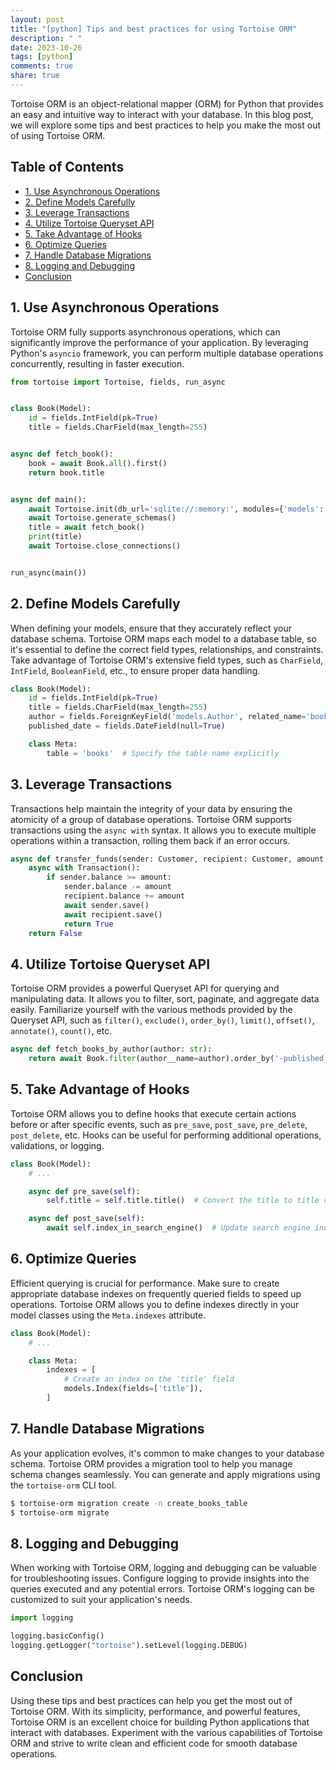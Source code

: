 ```yaml
---
layout: post
title: "[python] Tips and best practices for using Tortoise ORM"
description: " "
date: 2023-10-26
tags: [python]
comments: true
share: true
---
```


Tortoise ORM is an object-relational mapper (ORM) for Python that provides an easy and intuitive way to interact with your database. In this blog post, we will explore some tips and best practices to help you make the most out of using Tortoise ORM.

## Table of Contents
- [1. Use Asynchronous Operations](#1-use-asynchronous-operations)
- [2. Define Models Carefully](#2-define-models-carefully)
- [3. Leverage Transactions](#3-leverage-transactions)
- [4. Utilize Tortoise Queryset API](#4-utilize-tortoise-queryset-api)
- [5. Take Advantage of Hooks](#5-take-advantage-of-hooks)
- [6. Optimize Queries](#6-optimize-queries)
- [7. Handle Database Migrations](#7-handle-database-migrations)
- [8. Logging and Debugging](#8-logging-and-debugging)
- [Conclusion](#conclusion)

## 1. Use Asynchronous Operations

Tortoise ORM fully supports asynchronous operations, which can significantly improve the performance of your application. By leveraging Python's `asyncio` framework, you can perform multiple database operations concurrently, resulting in faster execution.

```python
from tortoise import Tortoise, fields, run_async


class Book(Model):
    id = fields.IntField(pk=True)
    title = fields.CharField(max_length=255)


async def fetch_book():
    book = await Book.all().first()
    return book.title


async def main():
    await Tortoise.init(db_url='sqlite://:memory:', modules={'models': ['your_module']})
    await Tortoise.generate_schemas()
    title = await fetch_book()
    print(title)
    await Tortoise.close_connections()


run_async(main())
```

## 2. Define Models Carefully

When defining your models, ensure that they accurately reflect your database schema. Tortoise ORM maps each model to a database table, so it's essential to define the correct field types, relationships, and constraints. Take advantage of Tortoise ORM's extensive field types, such as `CharField`, `IntField`, `BooleanField`, etc., to ensure proper data handling.

```python
class Book(Model):
    id = fields.IntField(pk=True)
    title = fields.CharField(max_length=255)
    author = fields.ForeignKeyField('models.Author', related_name='books')
    published_date = fields.DateField(null=True)

    class Meta:
        table = 'books'  # Specify the table name explicitly
```

## 3. Leverage Transactions

Transactions help maintain the integrity of your data by ensuring the atomicity of a group of database operations. Tortoise ORM supports transactions using the `async with` syntax. It allows you to execute multiple operations within a transaction, rolling them back if an error occurs.

```python
async def transfer_funds(sender: Customer, recipient: Customer, amount: Decimal) -> bool:
    async with Transaction():
        if sender.balance >= amount:
            sender.balance -= amount
            recipient.balance += amount
            await sender.save()
            await recipient.save()
            return True
    return False
```

## 4. Utilize Tortoise Queryset API

Tortoise ORM provides a powerful Queryset API for querying and manipulating data. It allows you to filter, sort, paginate, and aggregate data easily. Familiarize yourself with the various methods provided by the Queryset API, such as `filter()`, `exclude()`, `order_by()`, `limit()`, `offset()`, `annotate()`, `count()`, etc.

```python
async def fetch_books_by_author(author: str):
    return await Book.filter(author__name=author).order_by('-published_date').limit(10)
```

## 5. Take Advantage of Hooks

Tortoise ORM allows you to define hooks that execute certain actions before or after specific events, such as `pre_save`, `post_save`, `pre_delete`, `post_delete`, etc. Hooks can be useful for performing additional operations, validations, or logging.

```python
class Book(Model):
    # ...

    async def pre_save(self):
        self.title = self.title.title()  # Convert the title to title case

    async def post_save(self):
        await self.index_in_search_engine()  # Update search engine index after saving the book
```

## 6. Optimize Queries

Efficient querying is crucial for performance. Make sure to create appropriate database indexes on frequently queried fields to speed up operations. Tortoise ORM allows you to define indexes directly in your model classes using the `Meta.indexes` attribute.

```python
class Book(Model):
    # ...

    class Meta:
        indexes = [
            # Create an index on the 'title' field
            models.Index(fields=['title']),
        ]
```

## 7. Handle Database Migrations

As your application evolves, it's common to make changes to your database schema. Tortoise ORM provides a migration tool to help you manage schema changes seamlessly. You can generate and apply migrations using the `tortoise-orm` CLI tool.

```bash
$ tortoise-orm migration create -n create_books_table
$ tortoise-orm migrate
```

## 8. Logging and Debugging

When working with Tortoise ORM, logging and debugging can be valuable for troubleshooting issues. Configure logging to provide insights into the queries executed and any potential errors. Tortoise ORM's logging can be customized to suit your application's needs.

```python
import logging

logging.basicConfig()
logging.getLogger("tortoise").setLevel(logging.DEBUG)
```

## Conclusion

Using these tips and best practices can help you get the most out of Tortoise ORM. With its simplicity, performance, and powerful features, Tortoise ORM is an excellent choice for building Python applications that interact with databases. Experiment with the various capabilities of Tortoise ORM and strive to write clean and efficient code for smooth database operations.